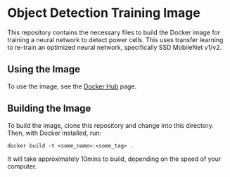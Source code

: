 # Object Detection Training Image
This repository contains the necessary files to build the Docker image for training a neural network to detect power cells.
This uses transfer learning to re-train an optimized neural network, specifically SSD MobileNet v1/v2.

## Using the Image
To use the image, see the [Docker Hub](https://hub.docker.com/r/akrantz/powercell-detection) page.

## Building the Image
To build the image, clone this repository and change into this directory.
Then, with Docker installed, run:
```
docker build -t <some_name>:<some_tag> .
```
It will take approximately 10mins to build, depending on the speed of your computer.
